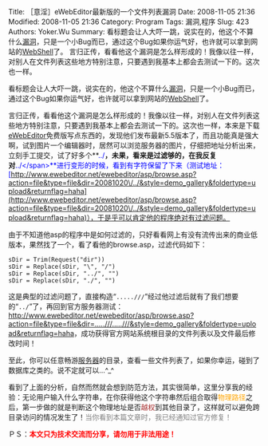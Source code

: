 ﻿Title: ［意淫］eWebEditor最新版的一个文件列表漏洞
Date: 2008-11-05 21:36
Modified: 2008-11-05 21:36
Category: Program
Tags: 漏洞,程序
Slug: 423
Authors: Yoker.Wu
Summary: 
    看标题会让人大吓一跳，说实在的，他这个不算什么[漏洞](http://www.google.com/search?hl=zh-CN&q=%E6%BC%8F%E6%B4%9E&client=pub-9809305251274649)，只是一个小Bug而已，通过这个Bug如果你运气好，也许就可以拿到网站的[WebShell](http://www.google.com/search?hl=zh-CN&q=WebShell&client=pub-9809305251274649)了。
    言归正传，看看他这个漏洞是怎么样形成的！我像以往一样，对别人在文件列表这些地方特别注意，只要遇到我基本上都会去测试一下的。这次也一样。


看标题会让人大吓一跳，说实在的，他这个不算什么[漏洞](http://www.google.com/search?hl=zh-CN&q=%E6%BC%8F%E6%B4%9E&client=pub-9809305251274649)，只是一个小Bug而已，通过这个Bug如果你运气好，也许就可以拿到网站的[WebShell](http://www.google.com/search?hl=zh-CN&q=WebShell&client=pub-9809305251274649)了。

言归正传，看看他这个漏洞是怎么样形成的！我像以往一样，对别人在文件列表这些地方特别注意，只要遇到我基本上都会去测试一下的。这次也一样，本来是下载[eWebEditor](http://www.google.com/search?hl=zh-CN&q=eWebEditor&client=pub-9809305251274649)免费版写点东西的，发现他们发布最新5.5版本了，而且功能真是强大啊，试到图片一个编辑器时，居然可以浏览服务器的图片，仔细把地址分析出来，立刻手工提交，试了好多个**<span style="color:Blue">../</span>**，未果，看来是过滤够的，在我反复对**<span style="color:Blue">../\</span>**进行变形的时候，看到有字符保留了下来（测试地址：[http://www.ewebeditor.net/ewebeditor/asp/browse.asp?action=file&type=file&dir=20081020\/../&style=demo_gallery&foldertype=upload&returnflag=haha](http://www.ewebeditor.net/ewebeditor/asp/browse.asp?action=file&type=file&dir=20081020\/../&style=demo_gallery&foldertype=upload&returnflag=haha)），于是乎可以肯定他的程序绝对有过滤问题。

由于不知道他asp的程序中是如何过滤的，只好看看网上有没有流传出来的商业低版本，果然找了一个，看了看他的browse.asp，过滤代码如下：

```vbnet
sDir = Trim(Request("dir"))
sDir = Replace(sDir, "\", "/")
sDir = Replace(sDir, "../", "")
sDir = Replace(sDir, "./", "")
```
这是典型的过滤问题了，直接构造“`.....///`”经过他过滤后就有了我们想要的“`../`”了，再回到官方服务器测试：<http://www.ewebeditor.net/ewebeditor/asp/browse.asp?action=file&type=file&dir=.....///.....///&style=demo_gallery&foldertype=upload&returnflag=haha>，成功获得官方网站系统根目录的文件列表以及文件最后修改时间！

至此，你可以任意畅游[服务器](http://www.google.com/search?hl=zh-CN&q=%E6%9C%8D%E5%8A%A1%E5%99%A8&client=pub-9809305251274649)的目录，查看一些文件列表了，如果你幸运，碰到了数据库之类的。说不定就可以...^_^

看到了上面的分析，自然而然就会想到防范方法，其实很简单，这里分享我的经验：无论用户输入什么字符串，在你获得他这个字符串然后组合取得<span style="color:Orange">物理路径</span>之后，第一步做的就是判断这个物理地址是否<span style="color:Brown">越权</span>到其他目录了，这样就可以避免跨目录访问的情况发生了！<span style="color:Gray">当你看到本篇文章时，我已经通知过官方修复！</span>

ＰＳ：<span style="color:Red">**本文只为技术交流而分享，请勿用于非法用途！**</span>